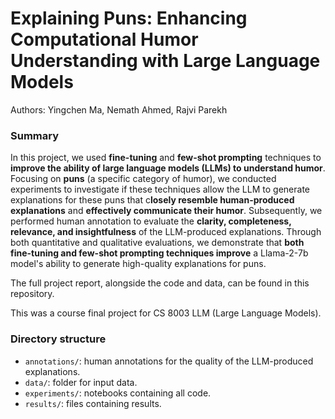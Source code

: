 # Explaining Puns: Enhancing Computational Humor Understanding with Large Language Models

Authors: Yingchen Ma, Nemath Ahmed, Rajvi Parekh

### Summary

In this project, we used **fine-tuning** and **few-shot prompting** techniques to **improve the ability of large language models (LLMs) to understand humor**. Focusing on **puns** (a specific category of humor), we conducted experiments to investigate if these techniques allow the LLM to generate explanations for these puns that c**losely resemble human-produced explanations** and **effectively communicate their humor**. Subsequently, we performed human annotation to evaluate the **clarity, completeness, relevance, and insightfulness** of the LLM-produced explanations. Through both quantitative and qualitative evaluations, we demonstrate that **both fine-tuning and few-shot prompting techniques improve** a Llama-2-7b model's ability to generate high-quality explanations for puns.

The full project report, alongside the code and data, can be found in this repository.

This was a course final project for CS 8003 LLM (Large Language Models).

### Directory structure

- `annotations/`: human annotations for the quality of the LLM-produced explanations.
- `data/`: folder for input data.
- `experiments/`: notebooks containing all code.
- `results/`: files containing results.
